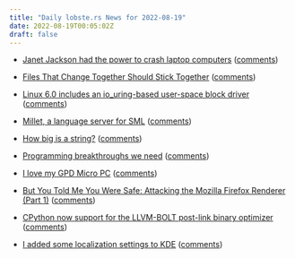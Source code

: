 ```yaml
---
title: "Daily lobste.rs News for 2022-08-19"
date: 2022-08-19T00:05:02Z
draft: false
---
```






- [Janet Jackson had the power to crash laptop computers](https://devblogs.microsoft.com/oldnewthing/20220816-00/?p=106994)
  ([comments](https://lobste.rs/s/grnzel/janet_jackson_had_power_crash_laptop))



- [Files That Change Together Should Stick Together](https://kevinmahoney.co.uk/articles/files-that-change-together/)
  ([comments](https://lobste.rs/s/xlmgn8/files_change_together_should_stick))



- [Linux 6.0 includes an io_uring-based user-space block driver](https://lwn.net/Articles/903855/)
  ([comments](https://lobste.rs/s/qcnktr/linux_6_0_includes_io_uring_based_user))



- [Millet, a language server for SML](https://azdavis.net/posts/millet/)
  ([comments](https://lobste.rs/s/hekby5/millet_language_server_for_sml))



- [How big is a string?](https://blog.bitsrc.io/how-big-is-a-string-ef2af3d222e6)
  ([comments](https://lobste.rs/s/7jpifo/how_big_is_string))



- [Programming breakthroughs we need](https://yoyo-code.com/programming-breakthroughs-we-need/)
  ([comments](https://lobste.rs/s/kxzorv/programming_breakthroughs_we_need))



- [I love my GPD Micro PC](https://blog.danieljanus.pl/2022/08/18/i-love-my-gpd-micro-pc/)
  ([comments](https://lobste.rs/s/4jtriy/i_love_my_gpd_micro_pc))



- [But You Told Me You Were Safe: Attacking the Mozilla Firefox Renderer (Part 1)](https://www.zerodayinitiative.com/blog/2022/8/17/but-you-told-me-you-were-safe-attacking-the-mozilla-firefox-renderer-part-1)
  ([comments](https://lobste.rs/s/een1dn/you_told_me_you_were_safe_attacking))



- [CPython now support for the LLVM-BOLT post-link binary optimizer](https://github.com/python/cpython/pull/95908)
  ([comments](https://lobste.rs/s/sqi5vy/cpython_now_support_for_llvm_bolt_post))



- [I added some localization settings to KDE](https://www.akselmo.dev/2022/08/18/I-added-localization-settings-for-KDE.html)
  ([comments](https://lobste.rs/s/td0vq8/i_added_some_localization_settings_kde))


